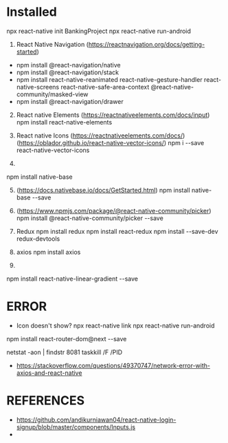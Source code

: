 # Installed

npx react-native init BankingProject
npx react-native run-android

1. React Native Navigation (https://reactnavigation.org/docs/getting-started)
- npm install @react-navigation/native
- npm install @react-navigation/stack
- npm install react-native-reanimated react-native-gesture-handler react-native-screens react-native-safe-area-context @react-native-community/masked-view
- npm install @react-navigation/drawer

2. React native Elements (https://reactnativeelements.com/docs/input)
npm install react-native-elements

3. React native Icons (https://reactnativeelements.com/docs/)
(https://oblador.github.io/react-native-vector-icons/)
npm i --save react-native-vector-icons

4. 
npm install native-base

5. (https://docs.nativebase.io/docs/GetStarted.html)
npm install native-base --save

6. (https://www.npmjs.com/package/@react-native-community/picker)
npm install @react-native-community/picker --save

7. Redux
npm install redux
npm install react-redux
npm install --save-dev redux-devtools

8. axios
npm install axios

9.
npm install react-native-linear-gradient --save


# ERROR
- Icon doesn't show?
npx react-native link
npx react-native run-android


npm install react-router-dom@next --save


netstat -aon | findstr 8081
taskkill /F /PID 

- https://stackoverflow.com/questions/49370747/network-error-with-axios-and-react-native

# REFERENCES
- https://github.com/andikurniawan04/react-native-login-signup/blob/master/components/Inputs.js
- 